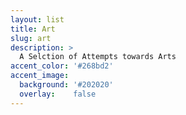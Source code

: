 ```yaml
---
layout: list
title: Art
slug: art
description: >
  A Selction of Attempts towards Arts
accent_color: '#268bd2'
accent_image:
  background: '#202020'
  overlay:    false
---
```

